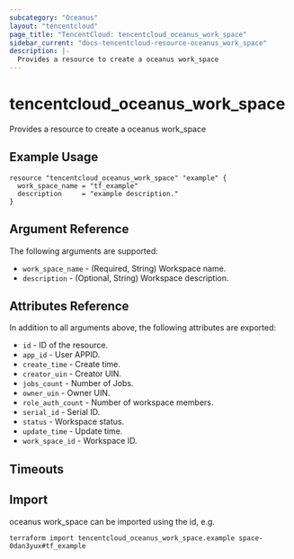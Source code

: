 ```yaml
---
subcategory: "Oceanus"
layout: "tencentcloud"
page_title: "TencentCloud: tencentcloud_oceanus_work_space"
sidebar_current: "docs-tencentcloud-resource-oceanus_work_space"
description: |-
  Provides a resource to create a oceanus work_space
---
```


# tencentcloud_oceanus_work_space

Provides a resource to create a oceanus work_space

## Example Usage

```hcl
resource "tencentcloud_oceanus_work_space" "example" {
  work_space_name = "tf_example"
  description     = "example description."
}
```

## Argument Reference

The following arguments are supported:

* `work_space_name` - (Required, String) Workspace name.
* `description` - (Optional, String) Workspace description.

## Attributes Reference

In addition to all arguments above, the following attributes are exported:

* `id` - ID of the resource.
* `app_id` - User APPID.
* `create_time` - Create time.
* `creator_uin` - Creator UIN.
* `jobs_count` - Number of Jobs.
* `owner_uin` - Owner UIN.
* `role_auth_count` - Number of workspace members.
* `serial_id` - Serial ID.
* `status` - Workspace status.
* `update_time` - Update time.
* `work_space_id` - Workspace ID.


## Timeouts

<no value>


## Import

oceanus work_space can be imported using the id, e.g.

```
terraform import tencentcloud_oceanus_work_space.example space-0dan3yux#tf_example
```

